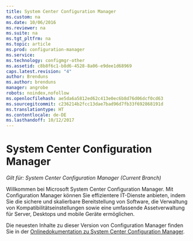 ```yaml
---
title: System Center Configuration Manager
ms.custom: na
ms.date: 10/06/2016
ms.reviewer: na
ms.suite: na
ms.tgt_pltfrm: na
ms.topic: article
ms.prod: configuration-manager
ms.service: 
ms.technology: configmgr-other
ms.assetid: c8b8f6c1-b8d6-4528-8a06-e9dee1d68969
caps.latest.revision: "4"
author: Brenduns
ms.author: brenduns
manager: angrobe
robots: noindex,nofollow
ms.openlocfilehash: ae5da6a5812ed62c413e0ec6b8d76d06dcf0cd63
ms.sourcegitcommit: c236214b2fcc13dae7bad96d7fb33f692868191d
ms.translationtype: HT
ms.contentlocale: de-DE
ms.lasthandoff: 10/12/2017
---
```

# <a name="system-center-configuration-manager"></a>System Center Configuration Manager

*Gilt für: System Center Configuration Manager (Current Branch)*

Willkommen bei Microsoft System Center Configuration Manager. Mit Configuration Manager können Sie effizientere IT-Dienste anbieten, indem Sie die sichere und skalierbare Bereitstellung von Software, die Verwaltung von Kompatibilitätseinstellungen sowie eine umfassende Assetverwaltung für Server, Desktops und mobile Geräte ermöglichen.  

 Die neuesten Inhalte zu dieser Version von Configuration Manager finden Sie in der [Onlinedokumentation zu System Center Configuration Manager](https://go.microsoft.com/fwlink/?LinkID=533344).
